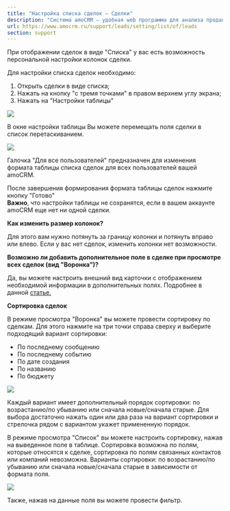 ```yaml
---
title: "Настройка списка сделок — Сделки"
description: "Система amoCRM – удобная web программа для анализа продаж, доступная в режиме online из любой точки мира! Подробности узнавайте по указанным на сайте телефонам в Москве."
url: https://www.amocrm.ru/support/leads/setting/list/of/leads
section: support
---
```


При отображении сделок в виде "Списка" у вас есть возможность персональной настройки колонок сделки.

Для настройки списка сделок необходимо:

1. Открыть сделки в виде списка;
2. Нажать на кнопку "с тремя точками" в правом верхнем углу экрана;
3. Нажать на "Настройки таблицы"

![](/uploads/2019/06/setting_list_of_leads_1.png)

В окне настройки таблицы Вы можете перемещать поля сделки в список перетаскиванием.

![](/uploads/2019/06/setting_list_of_leads_2.png)

Галочка "Для все пользователей" предназначен для изменения формата таблицы списка сделок для всех пользователей вашей amoCRM.

После завершения формирования формата таблицы сделок нажмите кнопку "Готово"  
**Важно**, что настройки таблицы не сохранятся, если в вашем аккаунте amoCRM еще нет ни одной сделки.

**Как изменить размер колонок?**

Для этого вам нужно потянуть за границу колонки и потянуть вправо или влево. Если у вас нет сделок, изменить колонки нет возможности.

**Возможно ли добавить дополнительное поле в сделке при просмотре всех сделок (вид "Воронка")?**

Да, вы можете настроить внешний вид карточки с отображением необходимой информации в дополнительных полях. Подробнее в данной [статье.](https://www.amocrm.ru/support/leads/card_view)

**Сортировка сделок**

В режиме просмотра "Воронка" вы можете провести сортировку по сделкам. Для этого нажмите на три точки справа сверху и выберите подходящий вариант сортировки:

- По последнему сообщению
- По последнему событию
- По дате создания
- По названию
- По бюджету

![](/uploads/2019/06/setting_list_of_leads1.png)

Каждый вариант имеет дополнительный порядок сортировки: по возрастанию/по убыванию или сначала новые/сначала старые. Для выбора достаточно нажать один или два раза на вариант сортировки и стрелочка рядом с вариантом укажет примененную порядок.

В режиме просмотра "Список" вы можете настроить сортировку, нажав на выведенное поле в таблице. Сортировка возможна по полям, которые относятся к сделке, сортировка по полям связанных контактов или компаний невозможна. Варианты сортировки: по возрастанию/по убыванию или сначала новые/сначала старые в зависимости от формата поля.

![](/uploads/2019/06/setting_list_of_leads2.png)

Также, нажав на данные поля вы можете провести фильтр.